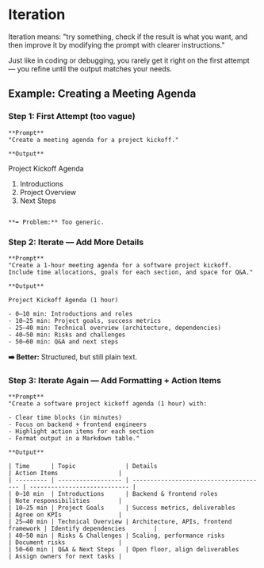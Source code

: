 # Iteration

Iteration means: "try something, check if the result is what you want, and then improve it by modifying the prompt with clearer instructions."

Just like in coding or debugging, you rarely get it right on the first attempt — you refine until the output matches your needs.

## Example: Creating a Meeting Agenda

### Step 1: First Attempt (too vague)

```
**Prompt**
"Create a meeting agenda for a project kickoff."

**Output**

```

Project Kickoff Agenda

1. Introductions
2. Project Overview
3. Next Steps

```

**➡️ Problem:** Too generic.
```

### Step 2: Iterate — Add More Details

```
**Prompt**
"Create a 1-hour meeting agenda for a software project kickoff.
Include time allocations, goals for each section, and space for Q&A."

**Output**

Project Kickoff Agenda (1 hour)

- 0–10 min: Introductions and roles
- 10–25 min: Project goals, success metrics
- 25–40 min: Technical overview (architecture, dependencies)
- 40–50 min: Risks and challenges
- 50–60 min: Q&A and next steps

```

**➡️ Better:** Structured, but still plain text.

### Step 3: Iterate Again — Add Formatting + Action Items

```
**Prompt**
"Create a software project kickoff agenda (1 hour) with:

- Clear time blocks (in minutes)
- Focus on backend + frontend engineers
- Highlight action items for each section
- Format output in a Markdown table."

**Output**

| Time      | Topic              | Details                                | Action Items                 |
| --------- | ------------------ | -------------------------------------- | ---------------------------- |
| 0–10 min  | Introductions      | Backend & frontend roles               | Note responsibilities        |
| 10–25 min | Project Goals      | Success metrics, deliverables          | Agree on KPIs                |
| 25–40 min | Technical Overview | Architecture, APIs, frontend framework | Identify dependencies        |
| 40–50 min | Risks & Challenges | Scaling, performance risks             | Document risks               |
| 50–60 min | Q&A & Next Steps   | Open floor, align deliverables         | Assign owners for next tasks |
```
